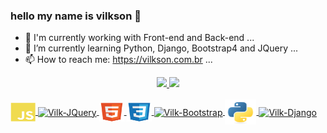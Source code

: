 ### hello my name is vilkson 👋
- 🔭 I'm currently working with Front-end and Back-end ...
- 🌱 I’m currently learning Python, Django, Bootstrap4 and JQuery ...
- 📫 How to reach me: https://vilkson.com.br ...

<div align="center">
  <a href="https://github.com/gvilkson">
  <img height="180em" src="https://github-readme-stats.vercel.app/api?username=gvilkson&show_icons=true&theme=dark&include_all_commits=true&count_private=true"/>
  <img height="180em" src="https://github-readme-stats.vercel.app/api/top-langs/?username=gvilkson&layout=compact&langs_count=7&theme=dark"/>
</div>
<div style="display: inline_block"><br>
  <img align="center" alt="Vilk-Js" height="30" width="40" src="https://raw.githubusercontent.com/devicons/devicon/master/icons/javascript/javascript-plain.svg">
  <img align="center" alt="Vilk-JQuery" height="40" width="55" src="https://cdn.jsdelivr.net/gh/devicons/devicon/icons/jquery/jquery-plain-wordmark.svg">
  <img align="center" alt="Vilk-HTML" height="30" width="40" src="https://raw.githubusercontent.com/devicons/devicon/master/icons/html5/html5-original.svg">
  <img align="center" alt="Vilk-CSS" height="30" width="40" src="https://raw.githubusercontent.com/devicons/devicon/master/icons/css3/css3-original.svg">
  <img align="center" alt="Vilk-Bootstrap" height="30" width="40" src="https://cdn.jsdelivr.net/gh/devicons/devicon/icons/bootstrap/bootstrap-plain.svg">
  <img align="center" alt="Vilk-Python" height="40" width="50" src="https://raw.githubusercontent.com/devicons/devicon/master/icons/python/python-original.svg">
  <img align="center" alt="Vilk-Django" height="70" width="70" src="https://cdn.jsdelivr.net/gh/devicons/devicon/icons/django/django-original.svg">
</div>
